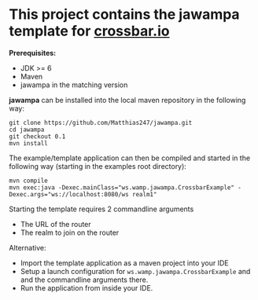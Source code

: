 This project contains the jawampa template for [crossbar.io](http://crossbar.io)
================================================================================

**Prerequisites:**
- JDK >= 6
- Maven
- jawampa in the matching version

**jawampa** can be installed into the local maven repository in the following
way:
~~~~
git clone https://github.com/Matthias247/jawampa.git
cd jawampa
git checkout 0.1
mvn install
~~~~

The example/template application can then be compiled and started in the
following way (starting in the examples root directory):
~~~~
mvn compile
mvn exec:java -Dexec.mainClass="ws.wamp.jawampa.CrossbarExample" -Dexec.args="ws://localhost:8080/ws realm1"
~~~~

Starting the template requires 2 commandline arguments
- The URL of the router
- The realm to join on the router

Alternative:
- Import the template application as a maven project into your IDE
- Setup a launch configuration for `ws.wamp.jawampa.CrossbarExample` and
  and the commandline arguments there.
- Run the application from inside your IDE.
